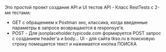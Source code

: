Это простой проект создания API и UI тестов
API - Класс RestTests с 2-мя тестами:
 - GET с обращением к Postman эхо, классика, когда введенные параметры в запросе возвращаются в responsуe'е.
 - POST - Для jsonplaceholder.typicode.com формируется POST запрос с созданием header'а и body...
UI - для сайта tkso.ru в поисковую строку помещается текст и нажимается кнопка ПОИСКА